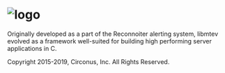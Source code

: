 # ![logo](/assets/mtev-logo.png)

Originally developed as a part of the Reconnoiter alerting system, libmtev
evolved as a framework well-suited for building high performing server
applications in C.

Copyright 2015-2019, Circonus, Inc.
All Rights Reserved.
